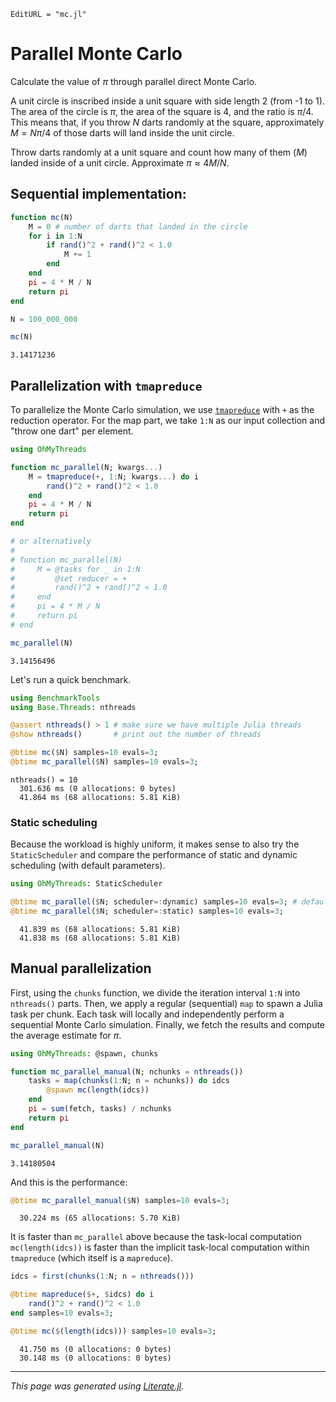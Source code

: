 ```@meta
EditURL = "mc.jl"
```

# Parallel Monte Carlo

Calculate the value of $\pi$ through parallel direct Monte Carlo.

A unit circle is inscribed inside a unit square with side length 2 (from -1 to 1).
The area of the circle is $\pi$, the area of the square is 4, and the ratio is $\pi/4$.
This means that, if you throw $N$ darts randomly at the square, approximately $M=N\pi/4$
of those darts will land inside the unit circle.

Throw darts randomly at a unit square and count how many of them ($M$) landed inside of
a unit circle. Approximate $\pi \approx 4M/N$.

## Sequential implementation:

````julia
function mc(N)
    M = 0 # number of darts that landed in the circle
    for i in 1:N
        if rand()^2 + rand()^2 < 1.0
            M += 1
        end
    end
    pi = 4 * M / N
    return pi
end

N = 100_000_000

mc(N)
````

````
3.14171236
````

## Parallelization with `tmapreduce`

To parallelize the Monte Carlo simulation, we use [`tmapreduce`](@ref) with `+` as the reduction
operator. For the map part, we take `1:N` as our input collection and "throw one dart" per
element.

````julia
using OhMyThreads

function mc_parallel(N; kwargs...)
    M = tmapreduce(+, 1:N; kwargs...) do i
        rand()^2 + rand()^2 < 1.0
    end
    pi = 4 * M / N
    return pi
end

# or alternatively
#
# function mc_parallel(N)
#     M = @tasks for _ in 1:N
#         @set reducer = +
#         rand()^2 + rand()^2 < 1.0
#     end
#     pi = 4 * M / N
#     return pi
# end

mc_parallel(N)
````

````
3.14156496
````

Let's run a quick benchmark.

````julia
using BenchmarkTools
using Base.Threads: nthreads

@assert nthreads() > 1 # make sure we have multiple Julia threads
@show nthreads()       # print out the number of threads

@btime mc($N) samples=10 evals=3;
@btime mc_parallel($N) samples=10 evals=3;
````

````
nthreads() = 10
  301.636 ms (0 allocations: 0 bytes)
  41.864 ms (68 allocations: 5.81 KiB)

````

### Static scheduling

Because the workload is highly uniform, it makes sense to also try the `StaticScheduler`
and compare the performance of static and dynamic scheduling (with default parameters).

````julia
using OhMyThreads: StaticScheduler

@btime mc_parallel($N; scheduler=:dynamic) samples=10 evals=3; # default
@btime mc_parallel($N; scheduler=:static) samples=10 evals=3;
````

````
  41.839 ms (68 allocations: 5.81 KiB)
  41.838 ms (68 allocations: 5.81 KiB)

````

## Manual parallelization

First, using the `chunks` function, we divide the iteration interval `1:N` into
`nthreads()` parts. Then, we apply a regular (sequential) `map` to spawn a Julia task
per chunk. Each task will locally and independently perform a sequential Monte Carlo
simulation. Finally, we fetch the results and compute the average estimate for $\pi$.

````julia
using OhMyThreads: @spawn, chunks

function mc_parallel_manual(N; nchunks = nthreads())
    tasks = map(chunks(1:N; n = nchunks)) do idcs
        @spawn mc(length(idcs))
    end
    pi = sum(fetch, tasks) / nchunks
    return pi
end

mc_parallel_manual(N)
````

````
3.14180504
````

And this is the performance:

````julia
@btime mc_parallel_manual($N) samples=10 evals=3;
````

````
  30.224 ms (65 allocations: 5.70 KiB)

````

It is faster than `mc_parallel` above because the task-local computation
`mc(length(idcs))` is faster than the implicit task-local computation within
`tmapreduce` (which itself is a `mapreduce`).

````julia
idcs = first(chunks(1:N; n = nthreads()))

@btime mapreduce($+, $idcs) do i
    rand()^2 + rand()^2 < 1.0
end samples=10 evals=3;

@btime mc($(length(idcs))) samples=10 evals=3;
````

````
  41.750 ms (0 allocations: 0 bytes)
  30.148 ms (0 allocations: 0 bytes)

````

---

*This page was generated using [Literate.jl](https://github.com/fredrikekre/Literate.jl).*

